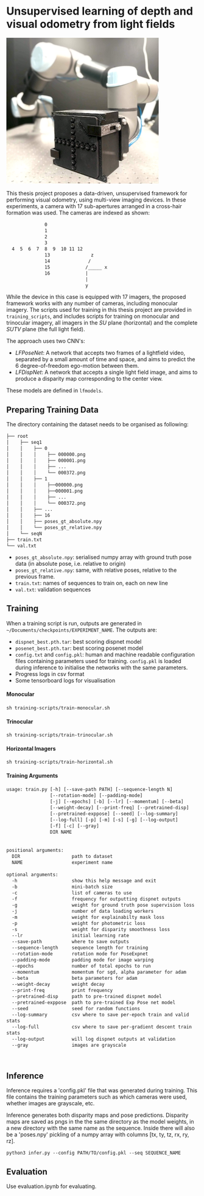 # Unsupervised learning of depth and visual odometry from light fields

<img src="epimodule.jpg" alt="The camera" width="400"/>

This thesis project proposes a data-driven, unsupervised framework for performing visual odometry, using multi-view imaging devices. In these experiments, a camera with 17 sub-apertures arranged in a cross-hair formation was used. The cameras are indexed as shown:

```
              0   
              1
              2
              3
  4  5  6  7  8  9  10 11 12 
              13               z
              14              /
              15             /_____ x   
              16             | 
                             | 
                             y
```

While the device in this case is equipped with 17 imagers, the proposed framework works with any number of cameras, including monocular imagery. The scripts used for training in this thesis project are provided in ```training_scripts```, and includes scripts for training on monocular and trinocular imagery, all imagers in the *SU* plane (horizontal) and the complete *SUTV* plane (the full light field). 

The approach uses two CNN's:

- *LFPoseNet*: A network that accepts two frames of a lightfield video, separated by a small amount of time and space, and aims to predict the 6 degree-of-freedom ego-motion between them.
- *LFDispNet*: A network that accepts a single light field image, and aims to produce a disparity map corresponding to the center view.

These models are defined in ```lfmodels```.

## Preparing Training Data
The directory containing the dataset needs to be organised as following:

```
├── root
│    ├── seq1                              
│    │    ├── 0                             
│    │    │    ├── 000000.png                
│    │    │    ├── 000001.png            
│    │    │    ├── ...
│    │    │    └── 000372.png
│    │    ├── 1         
│    │    │    ├──000000.png
│    │    │    ├──000001.png
│    │    │    ├── ...
│    │    │    └── 000372.png
│    │    ├── ...
│    │    ├── 16
│    │    ├── poses_gt_absolute.npy         
│    │    └── poses_gt_relative.npy         
│    └── seqN
├── train.txt
└── val.txt
```

- ```poses_gt_absolute.npy```: serialised numpy array with ground truth pose data (in absolute pose, i.e. relative to origin)
-  ```poses_gt_relative.npy```: same, with relative poses, relative to the previous frame.
- ```train.txt```: names of sequences to train on, each on new line
- ```val.txt```: validation sequences
## Training

When a training script is run, outputs are generated in ```~/Documents/checkpoints/EXPERIMENT_NAME```. The outputs are: 
- ```dispnet_best.pth.tar```: best scoring dispnet model
- ```posenet_best.pth.tar```: best scoring posenet model
- ```config.txt``` and ```config.pkl```: human and machine readable configuration files containing parameters used for training. ```config.pkl``` is loaded during inference to initialise the networks with the same parameters.
- Progress logs in csv format
- Some tensorboard logs for visualisation


#### Monocular
```
sh training-scripts/train-monocular.sh
```

#### Trinocular
```
sh training-scripts/train-trinocular.sh
```

#### Horizontal Imagers
```
sh training-scripts/train-horizontal.sh
```

#### Training Arguments
```
usage: train.py [-h] [--save-path PATH] [--sequence-length N]
                [--rotation-mode] [--padding-mode]
                [-j] [--epochs] [-b] [--lr] [--momentum] [--beta]
                [--weight-decay] [--print-freq] [--pretrained-disp]
                [--pretrained-exppose] [--seed] [--log-summary]
                [--log-full] [-p] [-m] [-s] [-g] [--log-output]
                [-f] [-c] [--gray]
                DIR NAME


positional arguments:
  DIR                   path to dataset
  NAME                  experiment name

optional arguments:
  -h                    show this help message and exit
  -b                    mini-batch size 
  -c                    list of cameras to use
  -f                    frequency for outputting dispnet outputs
  -g                    weight for ground truth pose supervision loss
  -j                    number of data loading workers 
  -m                    weight for explainabilty mask loss 
  -p                    weight for photometric loss 
  -s                    weight for disparity smoothness loss   
  --lr                  initial learning rate 
  --save-path           where to save outputs
  --sequence-length     sequence length for training 
  --rotation-mode       rotation mode for PoseExpnet 
  --padding-mode        padding mode for image warping 
  --epochs              number of total epochs to run
  --momentum            momentum for sgd, alpha parameter for adam 
  --beta                beta parameters for adam 
  --weight-decay        weight decay 
  --print-freq          print frequency 
  --pretrained-disp     path to pre-trained dispnet model 
  --pretrained-exppose  path to pre-trained Exp Pose net model
  --seed                seed for random functions
  --log-summary         csv where to save per-epoch train and valid stats
  --log-full            csv where to save per-gradient descent train stats
  --log-output          will log dispnet outputs at validation
  --gray                images are grayscale 
  
  

```

## Inference

Inference requires a 'config.pkl' file that was generated during training. This file contains the training parameters such as which cameras were used, whether images are grayscale, etc.

Inference generates both disparity maps and pose predictions.  Disparity maps are saved as pngs in the the same directory as the model weights, in a new directory with the same name as the sequence. Inside there will also be a 'poses.npy' pickling of a numpy array with columns [tx, ty, tz, rx, ry, rz]. 

```
python3 infer.py --config PATH/TO/config.pkl --seq SEQUENCE_NAME
```


## Evaluation

Use evaluation.ipynb for evaluating.